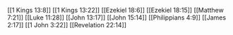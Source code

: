 [[1 Kings 13:8]]
[[1 Kings 13:22]]
[[Ezekiel 18:6]]
[[Ezekiel 18:15]]
[[Matthew 7:21]]
[[Luke 11:28]]
[[John 13:17]]
[[John 15:14]]
[[Philippians 4:9]]
[[James 2:17]]
[[1 John 3:22]]
[[Revelation 22:14]]

